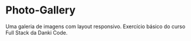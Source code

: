 # Photo-Gallery
Uma galeria de imagens com layout responsivo.
Exercício básico do curso Full Stack da Danki Code.
